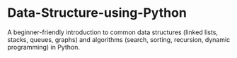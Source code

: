 # Data-Structure-using-Python

A beginner-friendly introduction to common data structures (linked lists, stacks, queues, graphs) and algorithms (search, sorting, recursion, dynamic programming) in Python. 
